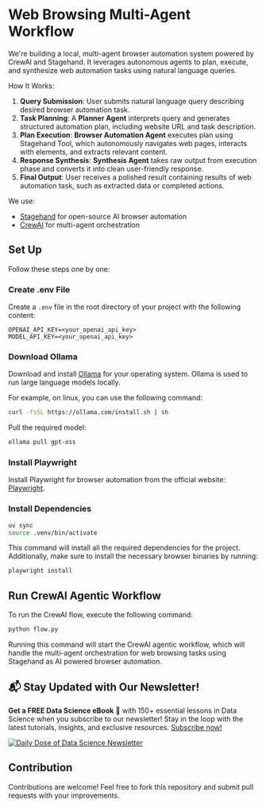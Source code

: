# Web Browsing Multi-Agent Workflow

We're building a local, multi-agent browser automation system powered by CrewAI and Stagehand. It leverages autonomous agents to plan, execute, and synthesize web automation tasks using natural language queries.

How It Works:

1.  **Query Submission**: User submits natural language query describing desired browser automation task.
2.  **Task Planning**: A **Planner Agent** interprets query and generates structured automation plan, including website URL and task description.
3.  **Plan Execution**: **Browser Automation Agent** executes plan using Stagehand Tool, which autonomously navigates web pages, interacts with elements, and extracts relevant content.
4.  **Response Synthesis**: **Synthesis Agent** takes raw output from execution phase and converts it into clean user-friendly response.
5.  **Final Output**: User receives a polished result containing results of web automation task, such as extracted data or completed actions.

We use:

- [Stagehand](https://docs.stagehand.dev/) for open-source AI browser automation
- [CrewAI](https://docs.crewai.com) for multi-agent orchestration

## Set Up

Follow these steps one by one:

### Create .env File

Create a `.env` file in the root directory of your project with the following content:

```env
OPENAI_API_KEY=<your_openai_api_key>
MODEL_API_KEY=<your_openai_api_key>
```

### Download Ollama

Download and install [Ollama](https://ollama.com/download) for your operating system. Ollama is used to run large language models locally.

For example, on linux, you can use the following command:

```bash
curl -fsSL https://ollama.com/install.sh | sh
```

Pull the required model:

```bash
ollama pull gpt-oss
```

### Install Playwright

Install Playwright for browser automation from the official website: [Playwright](https://playwright.dev/docs/intro).

### Install Dependencies

```bash
uv sync
source .venv/bin/activate
```

This command will install all the required dependencies for the project. Additionally, make sure to install the necessary browser binaries by running:

```bash
playwright install
```

## Run CrewAI Agentic Workflow

To run the CrewAI flow, execute the following command:

```bash
python flow.py
```

Running this command will start the CrewAI agentic workflow, which will handle the multi-agent orchestration for web browsing tasks using Stagehand as AI powered browser automation.

## 📬 Stay Updated with Our Newsletter!

**Get a FREE Data Science eBook** 📖 with 150+ essential lessons in Data Science when you subscribe to our newsletter! Stay in the loop with the latest tutorials, insights, and exclusive resources. [Subscribe now!](https://join.dailydoseofds.com)

[![Daily Dose of Data Science Newsletter](https://github.com/patchy631/ai-engineering/blob/main/resources/join_ddods.png)](https://join.dailydoseofds.com)

## Contribution

Contributions are welcome! Feel free to fork this repository and submit pull requests with your improvements.
